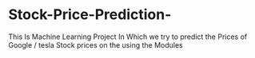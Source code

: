 # Stock-Price-Prediction-
This Is Machine Learning Project In Which we try to predict the Prices of Google / tesla  Stock prices on the using the Modules
